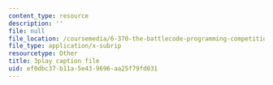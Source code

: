 ```yaml
---
content_type: resource
description: ''
file: null
file_location: /coursemedia/6-370-the-battlecode-programming-competition-january-iap-2013/ef0dbc37b11a5e439696aa25f79fd031_PA3bcu83j38.vtt
file_type: application/x-subrip
resourcetype: Other
title: 3play caption file
uid: ef0dbc37-b11a-5e43-9696-aa25f79fd031
---
```

